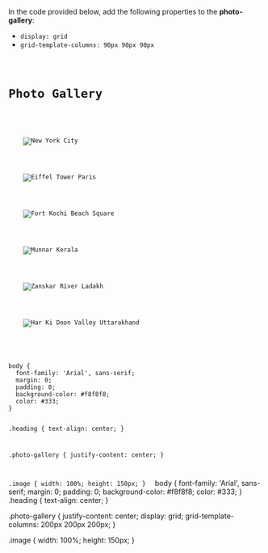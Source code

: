 In the code provided below,
add the following properties
to the **photo-gallery**:

- `display: grid`
- `grid-template-columns: 90px 90px 90px`

<codeblock language="css" type="exercise" testMode="fixedInput">
<code>
<panel language="html">
<h1 class="heading">Photo Gallery</h1>
<div class="photo-gallery">
  <div>
    <img class="image" src="https://ucarecdn.com/a29f134d-6b1e-4d95-a2d3-0f57c34f4259/" alt="New York City">
  </div>
  <div>
    <img class="image" src="https://ucarecdn.com/5b78bbeb-d28a-4d97-8744-0f8dc8b53a05/" alt="Eiffel Tower Paris">
  </div>
  <div>
    <img class="image" src="https://ucarecdn.com/b0de0c9f-705d-41f8-8e4f-57266e93aaf8/" alt="Fort Kochi Beach Square">
  </div>
  <div>
    <img class="image" src="https://ucarecdn.com/96cdd519-8f8f-4609-80e2-7e0dbae38b6b/" alt="Munnar Kerala">
  </div>
  <div>
    <img class="image" src="https://ucarecdn.com/2b2cbeb7-8d93-467e-8b53-022b51071c6e/" alt="Zanskar River Ladakh">
  </div>
  <div>
    <img class="image" src="https://ucarecdn.com/55b63247-f656-40c6-bc5d-a21deb8ce149/" alt="Har Ki Doon Valley Uttarakhand">
  </div>
</div>
</panel>
<panel language="css">
body {
  font-family: 'Arial', sans-serif;
  margin: 0;
  padding: 0;
  background-color: #f8f8f8;
  color: #333;
}

.heading {
  text-align: center;
}

.photo-gallery {
  justify-content: center;
}

.image {
width: 100%;
height: 150px;
}
</panel>
</code>
<solution>
body {
  font-family: 'Arial', sans-serif;
  margin: 0;
  padding: 0;
  background-color: #f8f8f8;
  color: #333;
}
.heading {
  text-align: center;
}

.photo-gallery {
  justify-content: center;
  display: grid;
  grid-template-columns: 200px 200px 200px;
}

.image {
  width: 100%;
  height: 150px;
}
</solution>
</codeblock>
